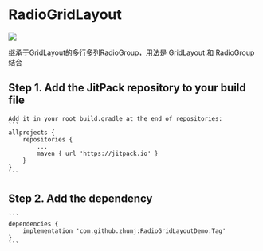# RadioGridLayout
[![](https://jitpack.io/v/zhumj/RadioGridLayoutDemo.svg)](https://jitpack.io/#zhumj/RadioGridLayoutDemo)

继承于GridLayout的多行多列RadioGroup，用法是 GridLayout 和 RadioGroup 结合

## Step 1. Add the JitPack repository to your build file
    Add it in your root build.gradle at the end of repositories:
    ```
    allprojects {
        repositories {
            ...
            maven { url 'https://jitpack.io' }
        }
    }
    ```

## Step 2. Add the dependency
    ```
    dependencies {
        implementation 'com.github.zhumj:RadioGridLayoutDemo:Tag'
    }
    ```
